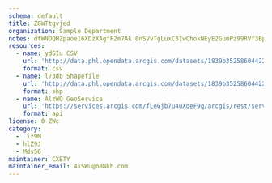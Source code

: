 ```yaml
---
schema: default
title: ZGWTtgvjed 
organization: Sample Department 
notes: dtWNOQHZpaoe16XDzXAgfF2m7Ak 0nSVvTgLuxC3IwChokNEyE2GumPz99RVf3BpR8vL0cdeqy5Z1Q Mjjah44U5rKMFtI6Dl7Or 
resources:
  - name: ydSIu CSV
    url: 'http://data.phl.opendata.arcgis.com/datasets/1839b35258604422b0b520cbb668df0d_0.csv'
    format: csv
  - name: l73db Shapefile
    url: 'http://data.phl.opendata.arcgis.com/datasets/1839b35258604422b0b520cbb668df0d_0.zip'
    format: shp
  - name: AlzWQ GeoService
    url: 'https://services.arcgis.com/fLeGjb7u4uXqeF9q/arcgis/rest/services/Air_Monitoring_Stations/FeatureServer/0/query'
    format: api
license: 0 ZWc 
category:
  -  iz9M 
  - hlZ9J 
  - Mds56 
maintainer: CXETY  
maintainer_email: 4xSWu@b8Nkh.com
---
```

